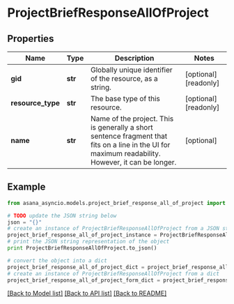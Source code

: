 # ProjectBriefResponseAllOfProject


## Properties

Name | Type | Description | Notes
------------ | ------------- | ------------- | -------------
**gid** | **str** | Globally unique identifier of the resource, as a string. | [optional] [readonly] 
**resource_type** | **str** | The base type of this resource. | [optional] [readonly] 
**name** | **str** | Name of the project. This is generally a short sentence fragment that fits on a line in the UI for maximum readability. However, it can be longer. | [optional] 

## Example

```python
from asana_asyncio.models.project_brief_response_all_of_project import ProjectBriefResponseAllOfProject

# TODO update the JSON string below
json = "{}"
# create an instance of ProjectBriefResponseAllOfProject from a JSON string
project_brief_response_all_of_project_instance = ProjectBriefResponseAllOfProject.from_json(json)
# print the JSON string representation of the object
print ProjectBriefResponseAllOfProject.to_json()

# convert the object into a dict
project_brief_response_all_of_project_dict = project_brief_response_all_of_project_instance.to_dict()
# create an instance of ProjectBriefResponseAllOfProject from a dict
project_brief_response_all_of_project_form_dict = project_brief_response_all_of_project.from_dict(project_brief_response_all_of_project_dict)
```
[[Back to Model list]](../README.md#documentation-for-models) [[Back to API list]](../README.md#documentation-for-api-endpoints) [[Back to README]](../README.md)


